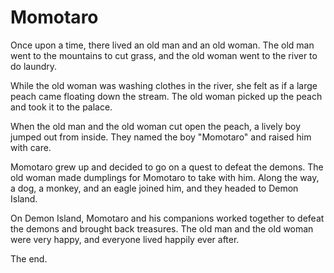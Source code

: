 # Momotaro

Once upon a time, there lived an old man and an old woman. The old man went to the mountains to cut grass, and the old woman went to the river to do laundry.

While the old woman was washing clothes in the river, she felt as if a large peach came floating down the stream. The old woman picked up the peach and took it to the palace.

When the old man and the old woman cut open the peach, a lively boy jumped out from inside. They named the boy "Momotaro" and raised him with care.

Momotaro grew up and decided to go on a quest to defeat the demons. The old woman made dumplings for Momotaro to take with him. Along the way, a dog, a monkey, and an eagle joined him, and they headed to Demon Island.

On Demon Island, Momotaro and his companions worked together to defeat the demons and brought back treasures. The old man and the old woman were very happy, and everyone lived happily ever after.

The end.
